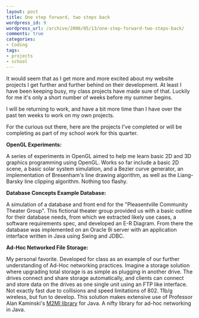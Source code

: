 ```yaml
--- 
layout: post
title: One step forward, two steps back
wordpress_id: 9
wordpress_url: /archive/2006/05/13/one-step-forward-two-steps-back/
comments: true
categories: 
- Coding
tags: 
- projects
- school
---
```


It would seem that as I get more and more excited about my website projects I get further and further behind on their development. At least I have been keeping busy, my class projects have made sure of that. Luckily for me it's only a short number of weeks before my summer begins. 

I will be returning to work, and have a bit more time than I have over the past ten weeks to work on my own projects. 

For the curious out there, here are the projects I've completed or will be completing as part of my school work for this quarter.

<!--more-->

**OpenGL Experiments:**

A series of experiments in OpenGL aimed to help me learn basic 2D and 3D graphics programming using OpenGL. Works so far include a basic 2D scene, a basic solar system simulation, and a Bezier curve generator, an implementation of Bresenham's line drawing algorithm, as well as the Liang-Barsky line clipping algorithm. Nothing too flashy.

**Database Concepts Example Database:**

A simulation of a database and front end for the "Pleasentville Community Theater Group". This fictional theater group provided us with a basic outline for their database needs, from which we extracted likely use cases, a software requirements spec, and developed an E-R Diagram. From there the database was implemented on an Oracle 9i server with an application interface written in Java using Swing and JDBC.

**Ad-Hoc Networked File Storage:**

My personal favorite. Developed for class as an example of our further understanding of Ad-Hoc networking practices. Imagine a storage solution where upgrading total storage is as simple as plugging in another drive. The drives connect and share storage automatically, and clients can connect and store data on the drives as one single unit using an FTP like interface. Not exactly fast due to collisions and speed limitations of 802. 11b/g wireless, but fun to develop. This solution makes extensive use of Professor Alan Kaminski's [M2MI library](http://www.cs.rit.edu/~ark/m2mi.shtml "M2MI Library") for Java. A nifty library for ad-hoc networking in Java.
